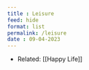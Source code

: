 ```yaml
---
title : Leisure
feed: hide
format: list
permalink: /leisure
date : 09-04-2023
---
```


- Related: [[Happy Life]]
